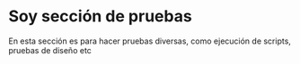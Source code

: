 # Soy sección de pruebas

En esta sección es para hacer pruebas diversas, como ejecución de 
scripts, pruebas de diseño etc
